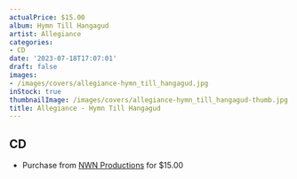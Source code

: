 ```yaml
---
actualPrice: $15.00
album: Hymn Till Hangagud
artist: Allegiance
categories:
- CD
date: '2023-07-18T17:07:01'
draft: false
images:
- /images/covers/allegiance-hymn_till_hangagud.jpg
inStock: true
thumbnailImage: /images/covers/allegiance-hymn_till_hangagud-thumb.jpg
title: Allegiance - Hymn Till Hangagud
---
```


## CD
* Purchase from [NWN Productions](http://shop.nwnprod.com/index.php?route=product/product&path=93&product_id=36731&sort=pd.name&order=ASC) for $15.00
